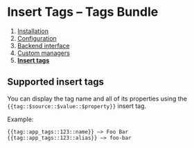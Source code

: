 # Insert Tags – Tags Bundle

1. [Installation](01-installation.md)
2. [Configuration](02-config.md)
3. [Backend interface](03-backend.md)
4. [Custom managers](04-custom-managers.md)
5. [**Insert tags**](05-insert-tags.md)


## Supported insert tags

You can display the tag name and all of its properties using the `{{tag::$source::$value::$property}}` insert tag. 

Example:

```
{{tag::app_tags::123::name}} –> Foo Bar
{{tag::app_tags::123::alias}} –> foo-bar
```
